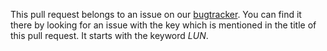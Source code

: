 This pull request belongs to an issue on our [bugtracker](https://issues.tuerantuer.org/secure/RapidBoard.jspa?rapidView=27&view=detail).
You can find it there by looking for an issue with the key which is mentioned in the title of this pull request.
It starts with the keyword _LUN_.
